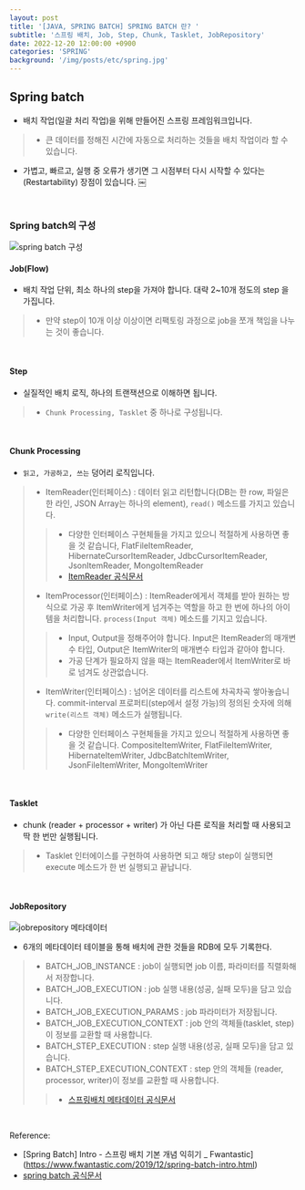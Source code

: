 ```yaml
---
layout: post
title: '[JAVA, SPRING BATCH] SPRING BATCH 란? '
subtitle: '스프링 배치, Job, Step, Chunk, Tasklet, JobRepository'
date: 2022-12-20 12:00:00 +0900
categories: 'SPRING'
background: '/img/posts/etc/spring.jpg'
---
```


## Spring batch

- 배치 작업(일괄 처리 작업)을 위해 만들어진 스프링 프레임워크입니다.
> - 큰 데이터를 정해진 시간에 자동으로 처리하는 것들을 배치 작업이라 할 수 있습니다.
- 가볍고, 빠르고, 실행 중 오류가 생기면 그 시점부터 다시 시작할 수 있다는(Restartability) 장점이 있습니다. 
￼
<br>

### Spring batch의 구성

![spring batch 구성](https://user-images.githubusercontent.com/88040158/208605222-2460da08-61e3-4a27-acda-6c516f732971.png)


#### Job(Flow) 
- 배치 작업 단위, 최소 하나의 step을 가져야 합니다. 대략 2~10개 정도의 step 을 가집니다.
> - 만약 step이 10개 이상 이상이면 리팩토링 과정으로 job을 쪼개 책임을 나누는 것이 좋습니다. 

<br>

#### Step 
- 실질적인 배치 로직, 하나의 트랜잭션으로 이해하면 됩니다.
> - `Chunk Processing, Tasklet` 중 하나로 구성됩니다. 

<br>

#### Chunk Processing 

- `읽고, 가공하고, 쓰는` 덩어리 로직입니다.  
> - ItemReader(인터페이스) : 데이터 읽고 리턴합니다(DB는 한 row, 파일은 한 라인, JSON Array는 하나의 element), `read()` 메소드를 가지고 있습니다.
> > - 다양한 인터페이스 구현체들을 가지고 있으니 적절하게 사용하면 좋을 것 같습니다, FlatFileItemReader, HibernateCursorItemReader,  JdbcCursorItemReader, JsonItemReader,  MongoItemReader
> > -  [ItemReader 공식문서](https://docs.spring.io/spring-batch/docs/current/api/org/springframework/batch/item/ItemReader.html)
> - ItemProcessor(인터페이스)  :  ItemReader에게서 객체를 받아 원하는 방식으로 가공 후 ItemWriter에게 넘겨주는 역할을 하고 한 번에 하나의 아이템을 처리합니다. `process(Input 객체)` 메소드를 기지고 있습니다.
> >  - Input, Output을 정해주어야 합니다. Input은 ItemReader의 매개변수 타입, Output은 ItemWriter의 매개변수 타입과 같아야 합니다.
> > - 가공 단계가 필요하지 않을 때는 ItemReader에서 ItemWriter로 바로 넘겨도 상관없습니다. 
> - ItemWriter(인터페이스) :  넘어온 데이터를 리스트에 차곡차곡 쌓아놓습니다. commit-interval 프로퍼티(step에서 설정 가능)의 정의된 숫자에 의해 `write(리스트 객체)` 메소드가 실행됩니다.
> > - 다양한 인터페이스 구현체들을 가지고 있으니 적절하게 사용하면 좋을 것 같습니다. CompositeItemWriter, FlatFileItemWriter, HibernateItemWriter,  JdbcBatchItemWriter, JsonFileItemWriter, MongoItemWriter

<br>

#### Tasklet 
- chunk (reader + processor + writer) 가 아닌 다른 로직을 처리할 때 사용되고 딱 한 번만 실행됩니다. 
> - Tasklet 인터에이스를 구현하여 사용하면 되고 해당 step이 실행되면 execute 메소드가 한 번 실행되고 끝납니다.

<br>

#### JobRepository 

![jobrepository 메타데이터](https://user-images.githubusercontent.com/88040158/208605386-fa9a7dac-2358-4dd6-b1ce-330505b29d61.png)

- 6개의 메타데이터 테이블을 통해 배치에 관한 것들을 RDB에 모두 기록한다.

> - BATCH_JOB_INSTANCE : job이 실행되면 job 이름, 파라미터를 직렬화해서 저장합니다.
> - BATCH_JOB_EXECUTION : job 실행 내용(성공, 실패 모두)을 담고 있습니다.
> - BATCH_JOB_EXECUTION_PARAMS : job 파라미터가 저장됩니다.
> - BATCH_JOB_EXECUTION_CONTEXT : job 안의 객체들(tasklet, step)이 정보를 교환할 때 사용합니다. 
> - BATCH_STEP_EXECUTION : step 실행 내용(성공, 실패 모두)을 담고 있습니다.
> - BATCH_STEP_EXECUTION_CONTEXT : step 안의 객체들 (reader, processor, writer)이 정보를 교환할 때 사용합니다. 
> > - [스프링배치 메타데이터 공식문서](https://docs.spring.io/spring-batch/docs/current/reference/html/schema-appendix.html)

<br>

Reference:

- [Spring Batch] Intro - 스프링 배치 기본 개념 익히기 _ Fwantastic](https://www.fwantastic.com/2019/12/spring-batch-intro.html)
- [spring batch 공식문서](https://docs.spring.io/spring-batch/docs/current/reference/html/domain.html#domainLanguageOfBatch)

